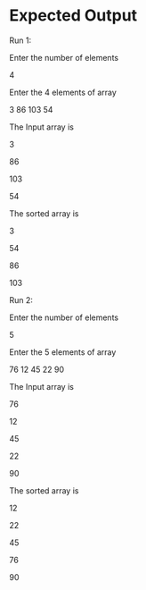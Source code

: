 # Expected Output

Run 1:

Enter the number of elements

4

Enter the 4 elements of array

3 86 103 54

The Input array is

3

86

103

54

The sorted array is

3

54

86

103





Run 2:

Enter the number of elements

5

Enter the 5 elements of array

76 12 45 22 90

The Input array is

76

12

45

22

90

The sorted array is

12

22

45

76

90
